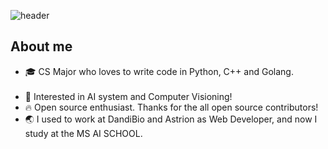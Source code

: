 ![header](https://capsule-render.vercel.app/api?type=waving&text=Hello%20I'm%TaeYoun(Jack)!&height=200&reversal=true&color=gradient&fontSize=40&fontAlignY=40)

<h2>About me</h2>
<ul>
  <li>🎓 CS Major who loves to write code in Python, C++ and Golang.<br></br></li>

  <li>📖 Interested in AI system and Computer Visioning!<br></li>

  <li>🔥 Open source enthusiast. Thanks for the all open source contributors!<br></li>

  <li>🌏 I used to work at DandiBio and Astrion as Web Developer, and now I study at the MS AI SCHOOL.</li>
</ul>

<!---
kweont0211/kweont0211 is a ✨ special ✨ repository because its `README.md` (this file) appears on your GitHub profile.
You can click the Preview link to take a look at your changes.
--->
